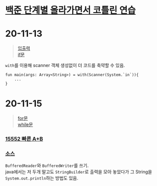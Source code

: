 [백준 단계별 올라가면서 코틀린 연습](https://www.acmicpc.net/step, "baekjoon link")
===================================================================================

# 20-11-13   
> [입출력](https://www.acmicpc.net/step/1, "입출력 link")   
> [if문](https://www.acmicpc.net/step/4, "if문 link")   

`with`를 이용해 scanner 객체 생성없이 더 코드를 축약할 수 있음.
```
fun main(args: Array<String>) = with(Scanner(System.`in`)){
    ...
}
```

# 20-11-15
> [for문](https://www.acmicpc.net/step/3, "for문 link")   
> [while문](https://www.acmicpc.net/step/2, "while문 link")   

### [15552 빠른 A+B](https://www.acmicpc.net/problem/15552, "15552 link")
### [소스](https://github.com/rudeore333/TIL/blob/master/Kotlin/practice/codes/15552.kt, "빠른 A+B link")
`BufferedReader`와 `BufferedWriter`를 쓰기.   
java에서는 저 두개 말고도 `StringBuilder`로 출력을 모아 놓았다가 그 String을 `System.out.println`하는 방법도 있음.
